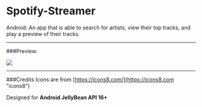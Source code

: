 # Spotify-Streamer
Android: An app that is able to search for artists, view their top tracks, and play a preview of their tracks.
***
###Preview:

![](http://i.imgur.com/SsiJNvd.gif)
***
###Credits
Icons are from [https://icons8.com/](https://icons8.com "icons8")

Designed for <b>Android JellyBean API 16+</b>

